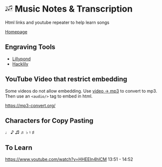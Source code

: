 # <img src="logo.png" width="25px"> Music Notes & Transcription

Html links and youtube repeater to help learn songs


[Homepage](https://hiteshlala.com/music-notes)


## Engraving Tools
- [Lillypond](http://lilypond.org)
- [Hacklily](https://www.hacklily.org/)

## YouTube Video that restrict embedding

Some videos do not allow embedding.  Use [video -> mp3](https://youtubetomp3music.com/en26/) to convert to mp3.  
Then use an `<audio/>` tag to embed in html.

https://mp3-convert.org/


## Characters for Copy Pasting

♩	 ♪	 ♫ 	♬	 ♭  ♮ 	♯



## To Learn
https://www.youtube.com/watch?v=HHEEln4hlCM  13:51 - 14:52